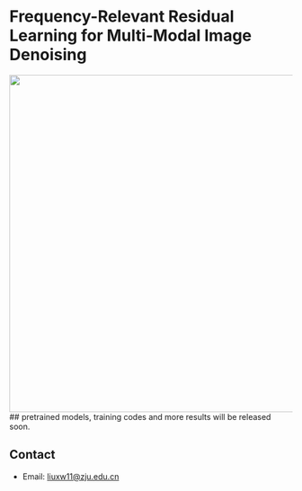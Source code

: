 # Frequency-Relevant Residual Learning for Multi-Modal Image Denoising
<img src='https://github.com/liuxw11/FRL/net.png' width=600 >
## pretrained models, training codes and more results will be released soon.
    
## Contact
- Email: liuxw11@zju.edu.cn

